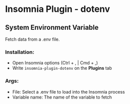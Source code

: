 # Insomnia Plugin - dotenv

## System Environment Variable

Fetch data from a .env file.

### Installation:

- Open Insomnia options (Ctrl + , | Cmd + ,)
- Write `insomnia-plugin-dotenv` on the **Plugins** tab

### Args:

- File: Select a .env file to load into the Insomnia process
- Variable name: The name of the variable to fetch

